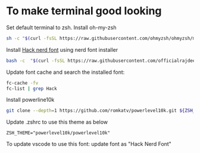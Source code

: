# To make terminal good looking
Set default terminal to zsh. Install oh-my-zsh

```sh
sh -c "$(curl -fsSL https://raw.githubusercontent.com/ohmyzsh/ohmyzsh/master/tools/install.sh)"
```

Install [Hack nerd font](https://www.nerdfonts.com/font-downloads) using nerd font installer

```sh
bash -c  "$(curl -fsSL https://raw.githubusercontent.com/officialrajdeepsingh/nerd-fonts-installer/main/install.sh)"
```

Update font cache and search the installed font:
```sh
fc-cache -fv
fc-list | grep Hack
```

Install powerline10k
```sh
git clone --depth=1 https://github.com/romkatv/powerlevel10k.git ${ZSH_CUSTOM:-$HOME/.oh-my-zsh/custom}/themes/powerlevel10k
```

Update .zshrc to use this theme as below
```
ZSH_THEME="powerlevel10k/powerlevel10k"
```

To update vscode to use this font:
update font as "Hack Nerd Font"